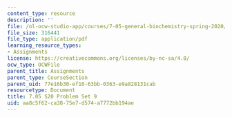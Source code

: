 ```yaml
---
content_type: resource
description: ''
file: /ol-ocw-studio-app/courses/7-05-general-biochemistry-spring-2020/aa8c5f62ca3875e7d574a7772bb194ae_MIT7_05S20_Pset9.pdf
file_size: 316441
file_type: application/pdf
learning_resource_types:
- Assignments
license: https://creativecommons.org/licenses/by-nc-sa/4.0/
ocw_type: OCWFile
parent_title: Assignments
parent_type: CourseSection
parent_uid: 77e16b30-ef10-63bb-0363-e9a828131cab
resourcetype: Document
title: 7.05 S20 Problem Set 9
uid: aa8c5f62-ca38-75e7-d574-a7772bb194ae
---
```

